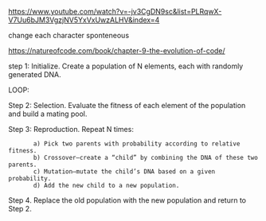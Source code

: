 https://www.youtube.com/watch?v=-jv3CgDN9sc&list=PLRqwX-V7Uu6bJM3VgzjNV5YxVxUwzALHV&index=4

change each character sponteneous

https://natureofcode.com/book/chapter-9-the-evolution-of-code/

step 1: Initialize. Create a population of N elements, each with randomly generated DNA.

LOOP:

Step 2: Selection. Evaluate the fitness of each element of the population and build a mating pool.

Step 3: Reproduction. Repeat N times:

           a) Pick two parents with probability according to relative fitness.
           b) Crossover—create a “child” by combining the DNA of these two parents.
           c) Mutation—mutate the child’s DNA based on a given probability.
           d) Add the new child to a new population.

Step 4. Replace the old population with the new population and return to Step 2.